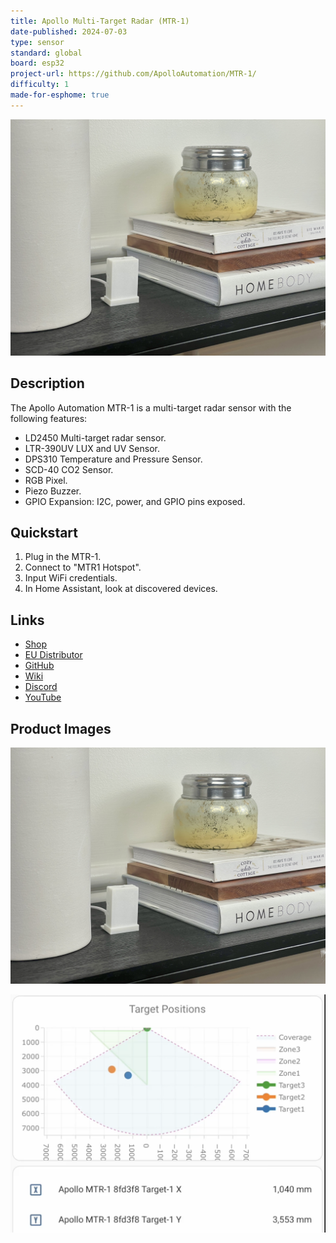 ```yaml
---
title: Apollo Multi-Target Radar (MTR-1)
date-published: 2024-07-03
type: sensor
standard: global
board: esp32
project-url: https://github.com/ApolloAutomation/MTR-1/
difficulty: 1
made-for-esphome: true
---
```


![Apollo MTR-1](Apollo-MTR-1.JPG "Apollo MTR-1")

## Description

The Apollo Automation MTR-1 is a multi-target radar sensor with the following features:

- LD2450 Multi-target radar sensor.
- LTR-390UV LUX and UV Sensor.
- DPS310 Temperature and Pressure Sensor.
- SCD-40 CO2 Sensor.
- RGB Pixel.
- Piezo Buzzer.
- GPIO Expansion: I2C, power, and GPIO pins exposed.

## Quickstart

1. Plug in the MTR-1.
2. Connect to "MTR1 Hotspot".
3. Input WiFi credentials.
4. In Home Assistant, look at discovered devices.

## Links

- [Shop](https://apolloautomation.com/products/mtr-1)
- [EU Distributor](https://opencircuit.shop/brand/apollo-automation)
- [GitHub](https://github.com/ApolloAutomation/MTR-1)
- [Wiki](https://wiki.apolloautomation.com/)
- [Discord](https://dsc.gg/ApolloAutomation)
- [YouTube](https://www.youtube.com/@ApolloAutomation)

## Product Images

![Apollo MTR-1](Apollo-MTR-1.JPG "Apollo MTR-1")

![Apollo MTR-1 Targets](Apollo-MTR-1-Targets.png "Apollo MTR-1 Targets")
